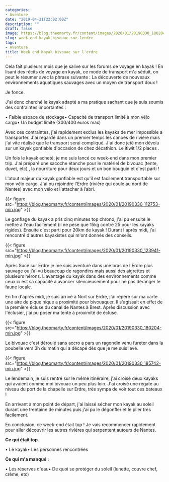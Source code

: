 ```yaml
---
categories:
- Aventure
date: "2019-04-21T22:02:00Z"
description: ""
draft: false
image: https://blog.theomarty.fr/content/images/2020/01/20190330_180204-min-1.jpg
slug: week-end-kayak-bivouac-sur-lerdre
tags:
- Aventure
title: Week end Kayak bivouac sur l'erdre
---
```



Cela fait plusieurs mois que je salive sur les forums de voyage en kayak ! En lisant des récits de voyage en kayak, ce mode de transport m'a séduit, on peut le résumer avec la phrase suivante : La découverte de nouveaux environnements aquatiques sauvages avec un moyen de transport doux !

Je fonce.

J'ai donc  cherché le kayak adapté a ma pratique sachant que je suis soumis des contraintes importantes :

• Faible espace de stockage• Capacité de transport limité à mon vélo cargo• Un budget limité (300/400 euros max)

Avec ces contraintes, j'ai rapidement exclus les kayaks de mer impossible a transporter. J'ai regardé dans un premier temps les canoës de rivière mais j'ai vite réalisé que le transport serai compliqué. J'ai donc jeté mon dévolu sur un kayak gonflable d'occasion de chez décathlon. Le itiwit 1/2 places .

Un fois le kayak acheté, je me suis lancé ce week-end dans mon premier trip. J'ai préparé une sacoche étanche pour le matériel de bivouac (tente, duvet, etc) , la nourriture pour deux jours et un bon bouquin et c'est parti !

L'atout majeur du kayak gonflable est qu'il est facilement transportable sur mon vélo cargo. J'ai pu rejoindre l'Erdre (rivière qui coule au nord de Nantes) avec mon vélo et l'attacher à l’abri.

{{< figure src="https://blog.theomarty.fr/content/images/2020/01/20190330_112753-min.jpg" >}}

Le gonflage du kayak a pris cinq minutes top chrono, j'ai pu ensuite le mettre à l'eau facilement (il ne pèse que 15kg contre 25 pour les kayaks rigides). Ensuite c'est parti pour 20km de kayak ! Durant l'après midi, j'ai rencontré d'autres kayakistes qui m'ont donnés des conseils.

{{< figure src="https://blog.theomarty.fr/content/images/2020/01/20190330_123941-min.jpg" >}}

Après Sucé sur Erdre je me suis aventuré dans une bras de l'Erdre plus sauvage ou j'ai vu beaucoup de ragondins mais aussi des aigrettes et plusieurs hérons. L'avantage du kayak dans des environnements comme ceux ci  est sa capacité a avancer silencieusement pour ne pas déranger le faune locale.

En fin d'après midi, je suis arrivé à Nort sur Erdre, j'ai repéré sur ma carte une aire de pique nique a proximité pour bivouaquer. Il s'agissait en effet de la première écluse du canal de Nantes à Brest. Après discussion avec l'éclusier, j'ai pu poser ma tente à proximité de écluse.

{{< figure src="https://blog.theomarty.fr/content/images/2020/01/20190330_180204-min.jpg" >}}

Le bivouac c'est déroulé sans accro a pars un  ragondin venu fureter dans la poubelle vers 3h du matin qui a décapé dès que je me suis levé.

{{< figure src="https://blog.theomarty.fr/content/images/2020/01/20190330_185742-min.jpg" >}}

Le lendemain, je suis rentré sur le même itinéraire, j'ai croisé deux kayaks qui avaient comme moi bivouac un peu plus loin. J'ai croisé une régate au niveau du port de la chapelle sur Erdre, très sympa de voir tout ces bateaux !

En arrivant à mon point de départ, j'ai laissé sécher mon kayak au soleil durant une trentaine de minutes puis j'ai pu le dégonfler et le plier très facilement.

En conclusion, ce week-end était top ! Je vais recommencer rapidement pour aller découvrir les autres rivières qui serpentent autours de Nantes.

**Ce qui était top**

• Le kayak• Les personnes rencontrées

**Ce qui m'a manqué :**

• Les réserves d'eau• De quoi se protéger du soleil (lunette, couvre chef, crème, etc)

